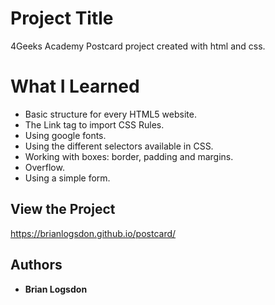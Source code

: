 # Project Title

4Geeks Academy Postcard project created with html and css.

# What I Learned
* Basic structure for every HTML5 website.
* The Link tag to import CSS Rules.
* Using google fonts.
* Using the different selectors available in CSS.
* Working with boxes: border, padding and margins.
* Overflow.
* Using a simple form.

## View the Project
 https://brianlogsdon.github.io/postcard/

## Authors

* **Brian Logsdon**
